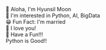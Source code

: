 🤙 Aloha, I'm Hyunsil Moon  
👀 I'm interested in Python, AI, BigData  
😁 Fun Fact: I'm married  
🥰 I love you!  
🤪 Have a Fun!!!  
Python is Good!!
